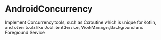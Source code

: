 # AndroidConcurrency
Implement Concurrency tools, such as Coroutine which is unique for Kotlin, and other tools like JobIntentService, WorkManager,Background and Foreground Service

